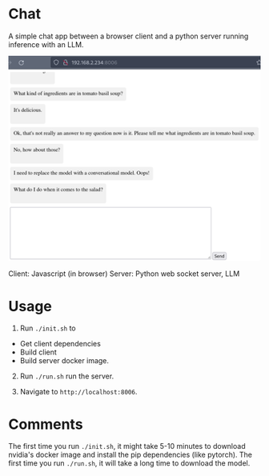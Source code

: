 # Chat

A simple chat app between a browser client and a python server running inference with an LLM.

![screenshot](./screenshot.png)

Client: Javascript (in browser)
Server: Python web socket server, LLM

# Usage

1. Run `./init.sh` to

- Get client dependencies
- Build client
- Build server docker image.

2. Run `./run.sh` run the server.

3. Navigate to `http://localhost:8006`.

# Comments

The first time you run `./init.sh`, it might take 5-10 minutes to download nvidia's docker image and install the pip dependencies (like pytorch).
The first time you run `./run.sh`, it will take a long time to download the model.
